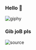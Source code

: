 ### Hello 👋

![giphy](https://user-images.githubusercontent.com/21247694/135476085-440227a2-606a-41ed-b1a8-510e2fbd237c.gif)


### Gib joB pls

![source](https://user-images.githubusercontent.com/21247694/135475106-75578244-6ed1-487d-904e-f05250f1d33b.gif)



<!--
**shobhit-sirohi/shobhit-sirohi** is a ✨ _special_ ✨ repository because its `README.md` (this file) appears on your GitHub profile.

Here are some ideas to get you started:

- 🔭 I’m currently working on ...
- 🌱 I’m currently learning ...
- 👯 I’m looking to collaborate on ...
- 🤔 I’m looking for help with ...
- 💬 Ask me about ...
- 📫 How to reach me: ...
- 😄 Pronouns: ...
- ⚡ Fun fact: ...
-->
